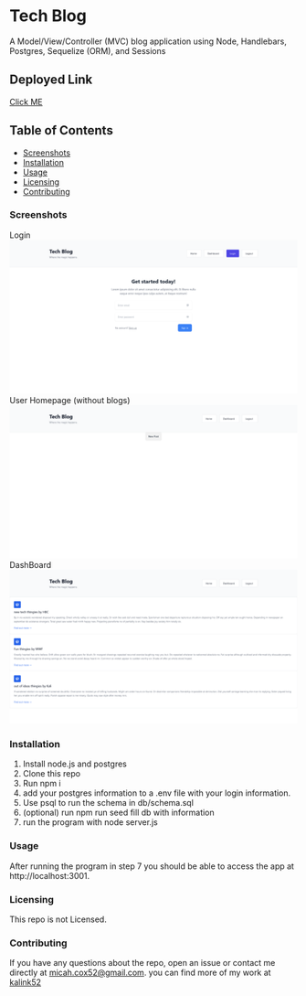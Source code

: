 # Tech Blog

A Model/View/Controller (MVC) blog application using Node, Handlebars, Postgres, Sequelize (ORM), and Sessions

## Deployed Link

[Click ME](https://tech-blog-kisx.onrender.com)

## Table of Contents

- [Screenshots](#Screenshots)
- [Installation](#Installation)
- [Usage](#Usage)
- [Licensing](#Licensing)
- [Contributing](#Contributing)

### Screenshots

Login
![Login](assets/Login.png)
User Homepage (without blogs)
![Homepage](assets/UserHome.png)
DashBoard
![DashBoard](assets/Dashboard.png)

### Installation

1. Install node.js and postgres
2. Clone this repo
3. Run npm i
4. add your postgres information to a .env file with your login information.
5. Use psql to run the schema in db/schema.sql
6. (optional) run npm run seed fill db with information
7. run the program with node server.js

### Usage

After running the program in step 7 you should be able to access the app at http://localhost:3001.

### Licensing

This repo is not Licensed.

### Contributing

If you have any questions about the repo, open an issue or contact me directly at micah.cox52@gmail.com. you can find more of my work at [kalink52](https://github.com/Kalink52)
